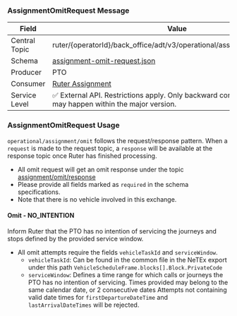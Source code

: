### AssignmentOmitRequest Message
| Field         | Value                                                                                                                    |
|---------------|--------------------------------------------------------------------------------------------------------------------------|
| Central Topic | ruter/{operatorId}/back_office/adt/v3/operational/assignment/omit/request                                                |
| Schema        | [ assignment-omit-request.json ](json-schemas/operational/assignment/omit/request/assignment-omit-request.json)          |
| Producer      | PTO                                                                                                                      |
| Consumer      | [Ruter Assignment](https://github.com/orgs/RuterNo/teams/assignment)                                                     |
| Service Level | ✅ External API. Restrictions apply. Only backward compatible changes may happen within the major version.                |

### AssignmentOmitRequest Usage
`operational/assignment/omit` follows the request/response pattern. When a `request` is made to the request topic, a `response` will be available at the response topic once Ruter has finished processing.

- All omit request will get an omit response under the topic [assignment/omit/response](../response/assignment-omit-response.md)
- Please provide all fields marked as `required` in the schema specifications.
- Note that there is no vehicle involved in this exchange.

#### Omit - NO_INTENTION

Inform Ruter that the PTO has no intention of servicing the journeys and stops defined by the provided service window.

- All omit attempts require the fields `vehicleTaskId` and `serviceWindow`.
  - `vehicleTaskId`: Can be found in the common file in the NeTEx export under this path `VehicleScheduleFrame.blocks[].Block.PrivateCode`
  - `serviceWindow`: Defines a time range for which calls or journeys the PTO has no intention of servicing.
    Times provided may belong to the same calendar date, or 2 consecutive dates
    Attempts not containing valid date times for `firstDepartureDateTime` and `lastArrivalDateTimes` will be rejected.